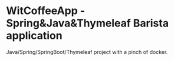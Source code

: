 # WitCoffeeApp - Spring&Java&Thymeleaf Barista application 
 Java/Spring/SpringBoot/Thymeleaf project with a pinch of docker.
